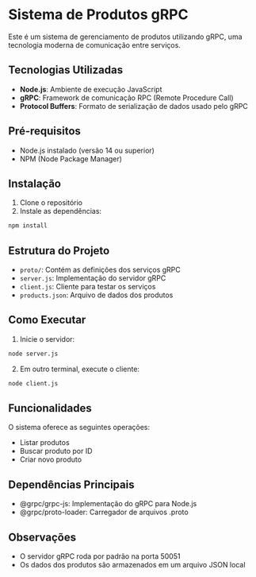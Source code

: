# Sistema de Produtos gRPC

Este é um sistema de gerenciamento de produtos utilizando gRPC, uma tecnologia moderna de comunicação entre serviços.

## Tecnologias Utilizadas

- **Node.js**: Ambiente de execução JavaScript
- **gRPC**: Framework de comunicação RPC (Remote Procedure Call)
- **Protocol Buffers**: Formato de serialização de dados usado pelo gRPC

## Pré-requisitos

- Node.js instalado (versão 14 ou superior)
- NPM (Node Package Manager)

## Instalação

1. Clone o repositório
2. Instale as dependências:
```bash
npm install
```

## Estrutura do Projeto

- `proto/`: Contém as definições dos serviços gRPC
- `server.js`: Implementação do servidor gRPC
- `client.js`: Cliente para testar os serviços
- `products.json`: Arquivo de dados dos produtos

## Como Executar

1. Inicie o servidor:
```bash
node server.js
```

2. Em outro terminal, execute o cliente:
```bash
node client.js
```

## Funcionalidades

O sistema oferece as seguintes operações:
- Listar produtos
- Buscar produto por ID
- Criar novo produto

## Dependências Principais

- @grpc/grpc-js: Implementação do gRPC para Node.js
- @grpc/proto-loader: Carregador de arquivos .proto

## Observações

- O servidor gRPC roda por padrão na porta 50051
- Os dados dos produtos são armazenados em um arquivo JSON local 

